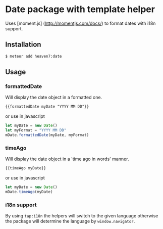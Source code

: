 # Date package with template helper
Uses [moment.js] (http://momentjs.com/docs/) to format dates with i18n support.

## Installation
```bash
$ meteor add heaven7:date
```

## Usage

### formattedDate
Will display the date object in a formatted one.
```html
{{formattedDate myDate "YYYY MM DD"}}
```
or use in javascript
```javascript
let myDate = new Date()
let myFormat = "YYYY MM DD"
mDate.formattedDate(myDate, myFormat)
```

### timeAgo
Will display the date object in a 'time ago in words' manner.
```html
{{timeAgo myDate}}
```
or use in javascript
```javascript
let myDate = new Date()
mDate.timeAgo(myDate)
```

### i18n support
By using `tap:i18n` the helpers will switch to the given language otherwise the package
will determine the language by `window.navigator`.